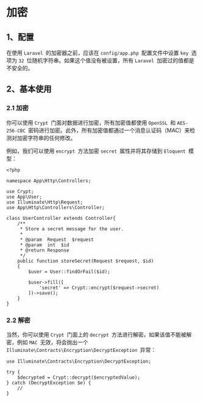 # 加密

## 1、配置
在使用 `Laravel `的加密器之前，应该在 `config/app.php `配置文件中设置 `key `选项为 `32 `位随机字符串。如果这个值没有被设置，所有 `Laravel `加密过的值都是不安全的。

## 2、基本使用

### 2.1 加密
你可以使用 `Crypt `门面对数据进行加密，所有加密值都使用 `OpenSSL `和 `AES-256-CBC `密码进行加密。此外，所有加密值都通过一个消息认证码（MAC）来检测对加密字符串的任何修改。

例如，我们可以使用 `encrypt `方法加密 `secret `属性并将其存储到 `Eloquent `模型：

```
<?php

namespace App\Http\Controllers;

use Crypt;
use App\User;
use Illuminate\Http\Request;
use App\Http\Controllers\Controller;

class UserController extends Controller{
    /**
     * Store a secret message for the user.
     *
     * @param  Request  $request
     * @param  int  $id
     * @return Response
     */
    public function storeSecret(Request $request, $id)
    {
        $user = User::findOrFail($id);

        $user->fill([
            'secret' => Crypt::encrypt($request->secret)
        ])->save();
    }
}
```

### 2.2 解密
当然，你可以使用 `Crypt `门面上的 `decrypt `方法进行解密。如果该值不能被解密，例如 `MAC `无效，将会抛出一个 `Illuminate\Contracts\Encryption\DecryptException `异常：

```
use Illuminate\Contracts\Encryption\DecryptException;

try {
    $decrypted = Crypt::decrypt($encryptedValue);
} catch (DecryptException $e) {
    //
}
```